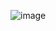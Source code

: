 ![image](https://github.com/Damaramon/Water-Food-Smart-Feeder-/assets/128273587/de59120a-0657-4713-a33b-1c79158f1055)
